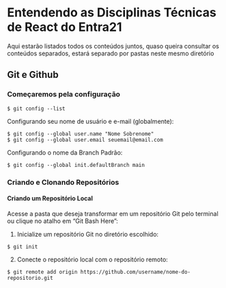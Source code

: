 <h1> Entendendo as Disciplinas Técnicas de React do Entra21 </h1>

<p>Aqui estarão listados todos os conteúdos juntos, quaso queira consultar os conteúdos separados, estará separado por pastas neste mesmo diretório</p>

<h2> Git e Github </h2>

<h3>Começaremos pela configuração</h3>

~~~
$ git config --list
~~~

<p>Configurando seu nome de usuário e e-mail (globalmente):</p>

~~~
$ git config --global user.name "Nome Sobrenome"
$ git config --global user.email seuemail@email.com
~~~

<p>Configurando o nome da Branch Padrão:</p>

~~~
$ git config --global init.defaultBranch main
~~~

<h3>Criando e Clonando Repositórios</h3>

<h4>Criando um Repositório Local</h4>

<p>Acesse a pasta que deseja transformar em um repositório Git pelo terminal ou clique no atalho em “Git Bash Here”:</p>

1. Inicialize um repositório Git no diretório escolhido:

~~~
$ git init
~~~

2. Conecte o repositório local com o repositório remoto:

~~~
$ git remote add origin https://github.com/username/nome-do-repositorio.git
~~~

